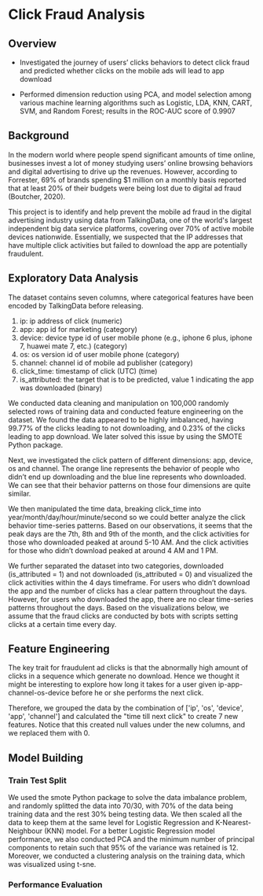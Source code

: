 # Click Fraud Analysis

## Overview
- Investigated the journey of users’ clicks behaviors to detect click fraud and predicted whether clicks on the mobile ads will lead to app download

- Performed dimension reduction using PCA, and model selection among various machine learning algorithms such as Logistic, LDA, KNN, CART, SVM, and Random Forest; results in the ROC-AUC score of 0.9907

## Background
In the modern world where people spend significant amounts of time online, businesses invest a lot of money studying users’ online browsing behaviors and digital advertising to drive up the revenues. However, according to Forrester, 69% of brands spending $1 million on a monthly basis reported that at least 20% of their budgets were being lost due to digital ad fraud (Boutcher, 2020).

This project is to identify and help prevent the mobile ad fraud in the digital advertising industry using data from TalkingData, one of the world's largest independent big data service platforms, covering over 70% of active mobile devices nationwide. Essentially, we suspected that the IP addresses that have multiple click activities but failed to download the app are potentially fraudulent.

## Exploratory Data Analysis
The dataset contains seven columns, where categorical features have been encoded by TalkingData before releasing.
1. ip: ip address of click (numeric)
2. app: app id for marketing (category)
3. device: device type id of user mobile phone (e.g., iphone 6 plus, iphone 7, huawei mate 7, etc.) (category)
4. os: os version id of user mobile phone (category)
5. channel: channel id of mobile ad publisher (category)
6. click_time: timestamp of click (UTC) (time)
7. is_attributed: the target that is to be predicted, value 1 indicating the app was downloaded (binary)

We conducted data cleaning and manipulation on 100,000 randomly selected rows of training data and conducted feature engineering on the dataset. We found the data appeared
to be highly imbalanced, having 99.77% of the clicks leading to not downloading, and 0.23% of the clicks leading to app download. We later solved this issue by using the SMOTE Python package.

Next, we investigated the click pattern of different dimensions: app, device, os and channel. The orange line represents the behavior of people who didn’t end up
downloading and the blue line represents who downloaded. We can see that their behavior patterns on those four dimensions are quite similar.

We then manipulated the time data, breaking click_time into year/month/day/hour/minute/second so we could better analyze the click behavior time-series patterns. Based on our observations, it seems that the peak days are the 7th, 8th and 9th of the month, and the click activities for those who downloaded peaked at around 5-10 AM. And the click activities for those who didn’t download peaked at around 4 AM and 1 PM.

We further separated the dataset into two categories, downloaded (is_attributed = 1) and not downloaded (is_attributed = 0) and visualized the click activities within the 4 days timeframe. For users who didn’t download the app and the number of clicks has a clear pattern throughout the days. However, for users who downloaded the app, there are no clear
time-series patterns throughout the days. Based on the visualizations below, we assume that the fraud clicks are conducted by bots with scripts setting clicks at a certain time every day.

## Feature Engineering
The key trait for fraudulent ad clicks is that the abnormally high amount of clicks in a sequence which generate no download. Hence we thought it might be interesting to explore how long it takes for a user given ip-app-channel-os-device before he or she performs the next click.

Therefore, we grouped the data by the combination of ['ip', 'os', 'device', 'app', 'channel'] and calculated the "time till next click" to create 7 new features. Notice that this created null values under the new columns, and we replaced them with 0.

## Model Building
### Train Test Split
We used the smote Python package to solve the data imbalance problem, and randomly splitted the data into 70/30, with 70% of the data being training data and the rest 30% being testing data. We then scaled all the data to keep them at the same level for Logistic Regression and K-Nearest-Neighbour (KNN) model. For a better Logistic Regression model performance, we also conducted PCA and the minimum number of principal components to retain such that 95% of the variance was retained is 12. Moreover, we conducted a clustering analysis on the training data, which was visualized using t-sne.

### Performance Evaluation
